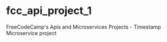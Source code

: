 # fcc_api_project_1
FreeCodeCamp's Apis and Microservices Projects - Timestamp Microservice project
